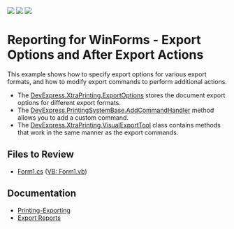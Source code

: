 <!-- default badges list -->
![](https://img.shields.io/endpoint?url=https://codecentral.devexpress.com/api/v1/VersionRange/128597370/22.1.3%2B)
[![](https://img.shields.io/badge/Open_in_DevExpress_Support_Center-FF7200?style=flat-square&logo=DevExpress&logoColor=white)](https://supportcenter.devexpress.com/ticket/details/E172)
[![](https://img.shields.io/badge/📖_How_to_use_DevExpress_Examples-e9f6fc?style=flat-square)](https://docs.devexpress.com/GeneralInformation/403183)
<!-- default badges end -->
# Reporting for WinForms - Export Options and After Export Actions

This example shows how to specify export options for various export formats, and how to modify export commands to perform additional actions.

- The [DevExpress.XtraPrinting.ExportOptions](https://docs.devexpress.com/CoreLibraries/DevExpress.XtraPrinting.ExportOptions) stores the document export options for different export formats. 
- The [DevExpress.PrintingSystemBase.AddCommandHandler](https://docs.devexpress.com/CoreLibraries/DevExpress.XtraPrinting.PrintingSystemBase.AddCommandHandler(DevExpress.XtraPrinting.ICommandHandler)) method allows you to add a custom command.
- The [DevExpress.XtraPrinting.VisualExportTool](VisualExportTool) class contains methods that work in the same manner as the export commands. 

## Files to Review

- [Form1.cs](CS\ExportOptionSample\Form1.cs) ([VB: Form1.vb](VB\ExportOptionSample\Form1.vb))

## Documentation

- [Printing-Exporting](https://docs.devexpress.com/WindowsForms/2079/controls-and-libraries/printing-exporting)
- [Export Reports](https://docs.devexpress.com/XtraReports/1302/detailed-guide-to-devexpress-reporting/store-and-distribute-reports/export-reports)




